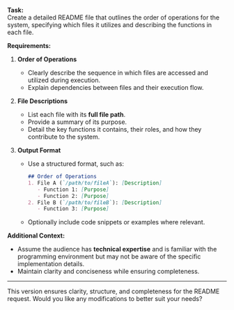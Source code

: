 
**Task:**  
Create a detailed README file that outlines the order of operations for the system, specifying which files it utilizes and describing the functions in each file.

**Requirements:**

1. **Order of Operations**
    
    - Clearly describe the sequence in which files are accessed and utilized during execution.
    - Explain dependencies between files and their execution flow.
2. **File Descriptions**
    
    - List each file with its **full file path**.
    - Provide a summary of its purpose.
    - Detail the key functions it contains, their roles, and how they contribute to the system.
3. **Output Format**
    
    - Use a structured format, such as:
        
        ```markdown
        ## Order of Operations
        1. File A (`/path/to/fileA`): [Description]
           - Function 1: [Purpose]
           - Function 2: [Purpose]
        2. File B (`/path/to/fileB`): [Description]
           - Function 3: [Purpose]
        ```
        
    - Optionally include code snippets or examples where relevant.

**Additional Context:**

- Assume the audience has **technical expertise** and is familiar with the programming environment but may not be aware of the specific implementation details.
- Maintain clarity and conciseness while ensuring completeness.

---

This version ensures clarity, structure, and completeness for the README request. Would you like any modifications to better suit your needs?